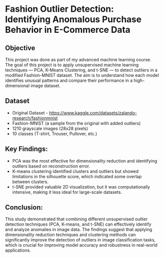 # Fashion Outlier Detection: Identifying Anomalous Purchase Behavior in E-Commerce Data

## Objective
This project was done as part of my advanced machine learning course. The goal of this project is to apply unsupervised machine learning techniques — PCA, K-Means Clustering, and t-SNE — to detect outliers in a modified Fashion-MNIST dataset. The aim is to understand how each model identifies unusual patterns and compare their performance in a high-dimensional image dataset.

## Dataset
- Original Dataset - https://www.kaggle.com/datasets/zalando-research/fashionmnist
- Fashion-MNIST (a sample from the original with added outliers)
- 1210 grayscale images (28x28 pixels)
- 10 classes (T-shirt, Trouser, Pullover, etc.)

## Key Findings:
  - PCA was the most effective for dimensionality reduction and identifying outliers based on reconstruction error.
  - K-means clustering identified clusters and outliers but showed limitations in the silhouette score, which indicated some overlap between clusters.
  - t-SNE provided valuable 2D visualization, but it was computationally intensive, making it less ideal for large-scale datasets.

## Conclusion:
This study demonstrated that combining different unsupervised outlier detection techniques (PCA, K-means, and t-SNE) can effectively identify and analyze anomalies in image data. The findings suggest that applying dimensionality reduction techniques and clustering methods can significantly improve the detection of outliers in image classification tasks, which is crucial for improving model accuracy and robustness in real-world applications.
